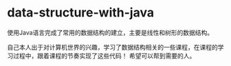 # data-structure-with-java
使用Java语言完成了常用的数据结构的建立，主要是线性和树形的数据结构。

自己本人出于对计算机世界的兴趣，学习了数据结构相关的一些课程，在课程的学习过程中，跟着课程的节奏实现了这些代码！
希望可以帮到需要的人。
